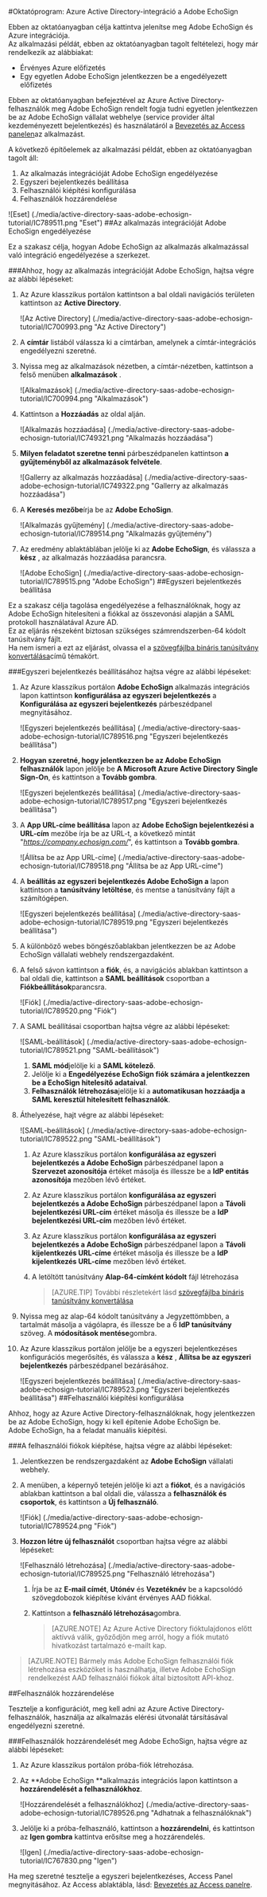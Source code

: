 <properties 
    pageTitle="Oktatóprogram: Azure Active Directory-integráció a Adobe EchoSign |} Microsoft Azure" 
    description="Megtudhatja, hogyan használhatja a Adobe EchoSign az Azure Active Directory ahhoz, hogy az egyszeri bejelentkezés, automatikus kiépítési és az egyéb!" 
    services="active-directory" 
    authors="jeevansd"  
    documentationCenter="na" 
    manager="femila"/>
<tags 
    ms.service="active-directory" 
    ms.devlang="na" 
    ms.topic="article" 
    ms.tgt_pltfrm="na" 
    ms.workload="identity" 
    ms.date="09/29/2016" 
    ms.author="jeedes" />

#<a name="tutorial-azure-active-directory-integration-with-adobe-echosign"></a>Oktatóprogram: Azure Active Directory-integráció a Adobe EchoSign

Ebben az oktatóanyagban célja kattintva jelenítse meg Adobe EchoSign és Azure integrációja.  
Az alkalmazási példát, ebben az oktatóanyagban tagolt feltételezi, hogy már rendelkezik az alábbiakat:

-   Érvényes Azure előfizetés
-   Egy egyetlen Adobe EchoSign jelentkezzen be a engedélyezett előfizetés

Ebben az oktatóanyagban befejeztével az Azure Active Directory-felhasználók meg Adobe EchoSign rendelt fogja tudni egyetlen jelentkezzen be az Adobe EchoSign vállalat webhelye (service provider által kezdeményezett bejelentkezés) és használatáról a [Bevezetés az Access panelen](active-directory-saas-access-panel-introduction.md)az alkalmazást.

A következő építőelemek az alkalmazási példát, ebben az oktatóanyagban tagolt áll:

1.  Az alkalmazás integrációját Adobe EchoSign engedélyezése
2.  Egyszeri bejelentkezés beállítása
3.  Felhasználói kiépítési konfigurálása
4.  Felhasználók hozzárendelése

![Eset] (./media/active-directory-saas-adobe-echosign-tutorial/IC789511.png "Eset")
##<a name="enabling-the-application-integration-for-adobe-echosign"></a>Az alkalmazás integrációját Adobe EchoSign engedélyezése

Ez a szakasz célja, hogyan Adobe EchoSign az alkalmazás alkalmazással való integráció engedélyezése a szerkezet.

###<a name="to-enable-the-application-integration-for-adobe-echosign-perform-the-following-steps"></a>Ahhoz, hogy az alkalmazás integrációját Adobe EchoSign, hajtsa végre az alábbi lépéseket:

1.  Az Azure klasszikus portálon kattintson a bal oldali navigációs területen kattintson az **Active Directory**.

    ![Az Active Directory] (./media/active-directory-saas-adobe-echosign-tutorial/IC700993.png "Az Active Directory")

2.  A **címtár** listából válassza ki a címtárban, amelynek a címtár-integrációs engedélyezni szeretné.

3.  Nyissa meg az alkalmazások nézetben, a címtár-nézetben, kattintson a felső menüben **alkalmazások** .

    ![Alkalmazások] (./media/active-directory-saas-adobe-echosign-tutorial/IC700994.png "Alkalmazások")

4.  Kattintson a **Hozzáadás** az oldal alján.

    ![Alkalmazás hozzáadása] (./media/active-directory-saas-adobe-echosign-tutorial/IC749321.png "Alkalmazás hozzáadása")

5.  **Milyen feladatot szeretne tenni** párbeszédpanelen kattintson **a gyűjteményből az alkalmazások felvétele**.

    ![Gallerry az alkalmazás hozzáadása] (./media/active-directory-saas-adobe-echosign-tutorial/IC749322.png "Gallerry az alkalmazás hozzáadása")

6.  A **Keresés mezőbe**írja be az **Adobe EchoSign**.

    ![Alkalmazás gyűjtemény] (./media/active-directory-saas-adobe-echosign-tutorial/IC789514.png "Alkalmazás gyűjtemény")

7.  Az eredmény ablaktáblában jelölje ki az **Adobe EchoSign**, és válassza a **kész** , az alkalmazás hozzáadása parancsra.

    ![Adobe EchoSign] (./media/active-directory-saas-adobe-echosign-tutorial/IC789515.png "Adobe EchoSign")
##<a name="configuring-single-sign-on"></a>Egyszeri bejelentkezés beállítása

Ez a szakasz célja tagolása engedélyezése a felhasználóknak, hogy az Adobe EchoSign hitelesíteni a fiókkal az összevonási alapján a SAML protokoll használatával Azure AD.  
Ez az eljárás részeként biztosan szükséges számrendszerben-64 kódolt tanúsítvány fájlt.  
Ha nem ismeri a ezt az eljárást, olvassa el a [szövegfájlba bináris tanúsítvány konvertálása](http://youtu.be/PlgrzUZ-Y1o)című témakört.

###<a name="to-configure-single-sign-on-perform-the-following-steps"></a>Egyszeri bejelentkezés beállításához hajtsa végre az alábbi lépéseket:

1.  Az Azure klasszikus portálon **Adobe EchoSign** alkalmazás integrációs lapon kattintson **konfigurálása az egyszeri bejelentkezés** a **Konfigurálása az egyszeri bejelentkezés** párbeszédpanel megnyitásához.

    ![Egyszeri bejelentkezés beállítása] (./media/active-directory-saas-adobe-echosign-tutorial/IC789516.png "Egyszeri bejelentkezés beállítása")

2.  **Hogyan szeretné, hogy jelentkezzen be az Adobe EchoSign felhasználók** lapon jelölje be **A Microsoft Azure Active Directory Single Sign-On**, és kattintson a **Tovább gombra**.

    ![Egyszeri bejelentkezés beállítása] (./media/active-directory-saas-adobe-echosign-tutorial/IC789517.png "Egyszeri bejelentkezés beállítása")

3.  A **App URL-címe beállítása** lapon az **Adobe EchoSign bejelentkezési a URL-cím** mezőbe írja be az URL-t, a következő mintát "*https://company.echosign.com/*", és kattintson a **Tovább gombra**.

    ![Állítsa be az App URL-címe] (./media/active-directory-saas-adobe-echosign-tutorial/IC789518.png "Állítsa be az App URL-címe")

4.  A **beállítás az egyszeri bejelentkezés Adobe EchoSign a** lapon kattintson a **tanúsítvány letöltése**, és mentse a tanúsítvány fájlt a számítógépen.

    ![Egyszeri bejelentkezés beállítása] (./media/active-directory-saas-adobe-echosign-tutorial/IC789519.png "Egyszeri bejelentkezés beállítása")

5.  A különböző webes böngészőablakban jelentkezzen be az Adobe EchoSign vállalati webhely rendszergazdaként.

6.  A felső sávon kattintson a **fiók**, és, a navigációs ablakban kattintson a bal oldali die, kattintson a **SAML beállítások** csoportban a **Fiókbeállítások**parancsra.

    ![Fiók] (./media/active-directory-saas-adobe-echosign-tutorial/IC789520.png "Fiók")

7.  A SAML beállításai csoportban hajtsa végre az alábbi lépéseket:

    ![SAML-beállítások] (./media/active-directory-saas-adobe-echosign-tutorial/IC789521.png "SAML-beállítások")

    1.  **SAML mód**jelölje ki a **SAML kötelező**.
    2.  Jelölje ki a **Engedélyezése EchoSign fiók számára a jelentkezzen be a EchoSign hitelesítő adataival**.
    3.  **Felhasználók létrehozása**jelölje ki a **automatikusan hozzáadja a SAML keresztül hitelesített felhasználók**.

8.  Áthelyezése, hajt végre az alábbi lépéseket:

    ![SAML-beállítások] (./media/active-directory-saas-adobe-echosign-tutorial/IC789522.png "SAML-beállítások")

    1.  Az Azure klasszikus portálon **konfigurálása az egyszeri bejelentkezés a Adobe EchoSign** párbeszédpanel lapon a **Szervezet azonosítója** értéket másolja és illessze be a **IdP entitás azonosítója** mezőben lévő értéket.
    2.  Az Azure klasszikus portálon **konfigurálása az egyszeri bejelentkezés a Adobe EchoSign** párbeszédpanel lapon a **Távoli bejelentkezési URL-cím** értéket másolja és illessze be a **IdP bejelentkezési URL-cím** mezőben lévő értéket.
    3.  Az Azure klasszikus portálon **konfigurálása az egyszeri bejelentkezés a Adobe EchoSign** párbeszédpanel lapon a **Távoli kijelentkezés URL-címe** értéket másolja és illessze be a **IdP kijelentkezés URL-címe** mezőben lévő értéket.
    4.  A letöltött tanúsítvány **Alap-64-címként kódolt** fájl létrehozása  

        >[AZURE.TIP] További részletekért lásd [szövegfájlba bináris tanúsítvány konvertálása](http://youtu.be/PlgrzUZ-Y1o) 
 5.  Nyissa meg az alap-64 kódolt tanúsítvány a Jegyzettömbben, a tartalmát másolja a vágólapra, és illessze be a 6 **IdP tanúsítvány** szöveg.  A **módosítások mentése**gombra.

9.  Az Azure klasszikus portálon jelölje be a egyszeri bejelentkezéses konfigurációs megerősítés, és válassza a **kész** , **Állítsa be az egyszeri bejelentkezés** párbeszédpanel bezárásához.

    ![Egyszeri bejelentkezés beállítása] (./media/active-directory-saas-adobe-echosign-tutorial/IC789523.png "Egyszeri bejelentkezés beállítása")
##<a name="configuring-user-provisioning"></a>Felhasználói kiépítési konfigurálása

Ahhoz, hogy az Azure Active Directory-felhasználóknak, hogy jelentkezzen be az Adobe EchoSign, hogy ki kell építenie Adobe EchoSign be.  
Adobe EchoSign, ha a feladat manuális kiépítési.

###<a name="to-provision-a-user-accounts-perform-the-following-steps"></a>A felhasználói fiókok kiépítése, hajtsa végre az alábbi lépéseket:

1.  Jelentkezzen be rendszergazdaként az **Adobe EchoSign** vállalati webhely.

2.  A menüben, a képernyő tetején jelölje ki azt a **fiókot**, és a navigációs ablakban kattintson a bal oldali die, válassza a **felhasználók és csoportok**, és kattintson a **Új felhasználó**.

    ![Fiók] (./media/active-directory-saas-adobe-echosign-tutorial/IC789524.png "Fiók")

3.  **Hozzon létre új felhasználót** csoportban hajtsa végre az alábbi lépéseket:

    ![Felhasználó létrehozása] (./media/active-directory-saas-adobe-echosign-tutorial/IC789525.png "Felhasználó létrehozása")

    1.  Írja be az **E-mail címét**, **Utónév** és **Vezetéknév** be a kapcsolódó szövegdobozok kiépítése kívánt érvényes AAD fiókkal.
    2.  Kattintson a **felhasználó létrehozása**gombra.

        >[AZURE.NOTE] Az Azure Active Directory fióktulajdonos előtt aktívvá válik, győződjön meg arról, hogy a fiók mutató hivatkozást tartalmazó e-mailt kap.

>[AZURE.NOTE] Bármely más Adobe EchoSign felhasználói fiók létrehozása eszközöket is használhatja, illetve Adobe EchoSign rendelkezést AAD felhasználói fiókok által biztosított API-khoz.

##<a name="assigning-users"></a>Felhasználók hozzárendelése

Tesztelje a konfigurációt, meg kell adni az Azure Active Directory-felhasználók, használja az alkalmazás elérési útvonalát társításával engedélyezni szeretné.

###<a name="to-assign-users-to-adobe-echosign-perform-the-following-steps"></a>Felhasználók hozzárendelését meg Adobe EchoSign, hajtsa végre az alábbi lépéseket:

1.  Az Azure klasszikus portálon próba-fiók létrehozása.

2.  Az **Adobe EchoSign **alkalmazás integrációs lapon kattintson a **hozzárendelését a felhasználókhoz**.

    ![Hozzárendelését a felhasználókhoz] (./media/active-directory-saas-adobe-echosign-tutorial/IC789526.png "Adhatnak a felhasználóknak")

3.  Jelölje ki a próba-felhasználó, kattintson a **hozzárendelni**, és kattintson az **Igen gombra** kattintva erősítse meg a hozzárendelés.

    ![Igen] (./media/active-directory-saas-adobe-echosign-tutorial/IC767830.png "Igen")

Ha meg szeretné tesztelje a egyszeri bejelentkezéses, Access Panel megnyitásához. Az Access ablaktábla, lásd: [Bevezetés az Access panelre](active-directory-saas-access-panel-introduction.md).
